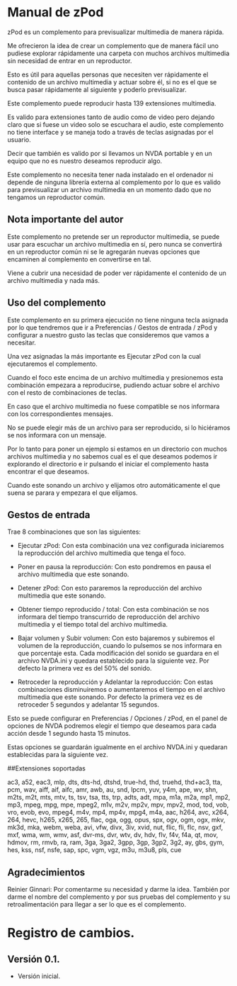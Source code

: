 # Manual de zPod

zPod es un complemento para previsualizar multimedia de manera rápida.

Me ofrecieron la idea de crear un complemento que de manera fácil uno pudiese explorar rápidamente una carpeta con muchos archivos multimedia sin necesidad de entrar en un reproductor.

Esto es útil para aquellas personas que necesiten ver rápidamente el contenido de un archivo multimedia y actuar sobre él, si no es el que se busca pasar rápidamente al siguiente y poderlo previsualizar.

Este complemento puede reproducir hasta 139 extensiones multimedia.

Es valido para extensiones tanto de audio como de video pero dejando claro que si fuese un video solo se escuchara el audio, este complemento no tiene interface y se maneja todo a través de teclas asignadas por el usuario.

Decir que también es valido por si llevamos un NVDA portable y en un equipo que no es nuestro deseamos reproducir algo.

Este complemento no necesita tener nada instalado en el ordenador ni depende de ninguna librería externa al complemento por lo que es valido para previsualizar un archivo multimedia en un momento dado que no tengamos un reproductor común.

## Nota importante del autor

Este complemento no pretende ser un reproductor multimedia, se puede usar para escuchar un archivo multimedia en sí, pero nunca se convertirá en un reproductor común ni se le agregarán nuevas opciones que encaminen al complemento en convertirse en tal.

Viene a cubrir una necesidad de poder ver rápidamente el contenido de un archivo multimedia y nada más.

## Uso del complemento

Este complemento en su primera ejecución no tiene ninguna tecla asignada por lo que tendremos que ir a Preferencias / Gestos de entrada / zPod y configurar a nuestro gusto las teclas que consideremos que vamos a necesitar.

Una vez asignadas la más importante es Ejecutar zPod con la cual ejecutaremos el complemento.

Cuando el foco este encima de un archivo multimedia y presionemos esta combinación empezara a reproducirse, pudiendo actuar sobre el archivo con el resto de combinaciones de teclas.

En caso que el archivo multimedia no fuese compatible se nos informara con los correspondientes mensajes.

No se puede elegir más de un archivo para ser reproducido, si lo hiciéramos se nos informara con un mensaje.

Por lo tanto para poner un ejemplo si estamos en un directorio con muchos archivos multimedia y no sabemos cual es el que deseamos podemos ir explorando el directorio e ir pulsando el iniciar el complemento hasta encontrar el que deseamos. 

Cuando este sonando un archivo y elijamos otro automáticamente el que suena se parara y empezara el que elijamos.

## Gestos de entrada

Trae 8 combinaciones que son las siguientes:

* Ejecutar zPod: Con esta combinación una vez configurada iniciaremos la reproducción del archivo multimedia que tenga el foco.

* Poner en pausa la reproducción: Con esto pondremos en pausa el archivo multimedia que este sonando.

* Detener zPod: Con esto pararemos la reproducción del archivo multimedia que este sonando.

* Obtener tiempo reproducido / total: Con esta combinación se nos informara del tiempo transcurrido de reproducción del archivo multimedia y el tiempo total del archivo multimedia.

* Bajar volumen y Subir volumen: Con esto bajaremos y subiremos el volumen de la reproducción, cuando lo pulsemos se nos informara en que porcentaje esta. Cada modificación del sonido se guardara en el archivo NVDA.ini y quedara establecido para la siguiente vez. Por defecto la primera vez es del 50% del sonido.

* Retroceder la reproducción y Adelantar la reproducción: Con estas combinaciones disminuiremos o aumentaremos el tiempo en el archivo multimedia que este sonando. Por defecto la primera vez es de retroceder 5 segundos y adelantar 15 segundos.

Esto se puede configurar en Preferencias / Opciones / zPod, en el panel de opciones de NVDA podremos elegir el tiempo que deseamos para cada acción desde 1 segundo hasta 15 minutos.

Estas opciones se guardarán igualmente en el archivo NVDA.ini y quedaran establecidas para la siguiente vez.

##Extensiones soportadas

ac3, a52, eac3, mlp, dts, dts-hd, dtshd, true-hd, thd, truehd, thd+ac3, tta, pcm, wav, aiff, aif, aifc, amr, awb, au, snd, lpcm, yuv, y4m, ape, wv, shn, m2ts, m2t, mts, mtv, ts, tsv, tsa, tts, trp, adts, adt, mpa, m1a, m2a, mp1, mp2, mp3, mpeg, mpg, mpe, mpeg2, m1v, m2v, mp2v, mpv, mpv2, mod, tod, vob, vro, evob, evo, mpeg4, m4v, mp4, mp4v, mpg4, m4a, aac, h264, avc, x264, 264, hevc, h265, x265, 265, flac, oga, ogg, opus, spx, ogv, ogm, ogx, mkv, mk3d, mka, webm, weba, avi, vfw, divx, 3iv, xvid, nut, flic, fli, flc, nsv, gxf, mxf, wma, wm, wmv, asf, dvr-ms, dvr, wtv, dv, hdv, flv, f4v, f4a, qt, mov, hdmov, rm, rmvb, ra, ram, 3ga, 3ga2, 3gpp, 3gp, 3gp2, 3g2, ay, gbs, gym, hes, kss, nsf, nsfe, sap, spc, vgm, vgz, m3u, m3u8, pls, cue

## Agradecimientos

Reinier Ginnari: Por comentarme su necesidad y darme la idea. También por darme el nombre del complemento y por sus pruebas del complemento y su retroalimentación para llegar a ser lo que es el complemento.
# Registro de cambios.
## Versión 0.1.

* Versión inicial.